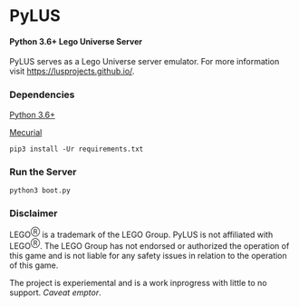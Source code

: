 # PyLUS
#### Python 3.6+ Lego Universe Server
PyLUS serves as a Lego Universe server emulator. For more information visit https://lusprojects.github.io/.

### Dependencies
[Python 3.6+](https://www.python.org/downloads/)

[Mecurial](https://www.mercurial-scm.org/downloads)
```
pip3 install -Ur requirements.txt
```

### Run the Server
```
python3 boot.py
```

### Disclaimer
LEGO<sup>Ⓡ</sup> is a trademark of the LEGO Group. PyLUS is not affiliated with LEGO<sup>Ⓡ</sup>. The LEGO Group has not endorsed or authorized the operation of this game and is not liable for any safety issues in relation to the operation of this game.

The project is experiemental and is a work inprogress with little to no support. *Caveat emptor*.